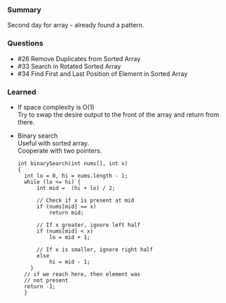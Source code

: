 ### Summary
Second day for array - already found a pattern.

### Questions
* #26 Remove Duplicates from Sorted Array
* #33 Search in Rotated Sorted Array
* #34 Find First and Last Position of Element in Sorted Array

### Learned

* If space complexity is O(1)
  <br /> Try to swap the desire output to the front of the array and return from there.

* Binary search
  <br /> Useful with sorted array. 
  <br /> Cooperate with two pointers.
    <html>
      <head>
      </head>
    </html>
    
      int binarySearch(int nums[], int x) 
      { 
        int lo = 0, hi = nums.length - 1; 
        while (lo <= hi) { 
            int mid =  (hi + lo) / 2; 
            
            // Check if x is present at mid 
            if (nums[mid] == x) 
                return mid; 
  
            // If x greater, ignore left half 
            if (nums[mid] < x) 
                lo = mid + 1; 
  
            // If x is smaller, ignore right half 
            else
                hi = mid - 1; 
          } 
        // if we reach here, then element was 
        // not present 
        return -1; 
        }
